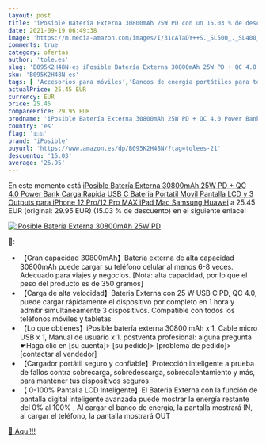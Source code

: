 ```yaml
---
layout: post
title: 'iPosible Batería Externa 30800mAh 25W PD con un 15.03 % de descuento'
date: 2021-09-19 06:49:38
image: 'https://m.media-amazon.com/images/I/31cATaDY++S._SL500_._SL400_.jpg'
comments: true
category: ofertas
author: 'tole.es'
slug: 'B095K2H48N-es iPosible Batería Externa 30800mAh 25W PD + QC 4.0 Power...'
sku: 'B095K2H48N-es'
tags: [ 'Accesorios para móviles','Bancos de energía portátiles para teléfonos móviles','Cargadores para móviles','Comunicación móvil y accesorios','Electrónica','ipad','iphone','iposible', ]
actualPrice: 25.45 EUR
currency: EUR
price: 25.45
comparePrice: 29.95 EUR
prodname: 'iPosible Batería Externa 30800mAh 25W PD + QC 4.0 Power Bank Carga Rapida USB C Bateria Portatil Movil Pantalla LCD y 3 Outputs para iPhone 12 Pro/12 Pro MAX  iPad  Mac  Samsung  Huawei'
country: 'es'
flag: '🇪🇸'
brand: 'iPosible'
buyurl: 'https://www.amazon.es/dp/B095K2H48N/?tag=tolees-21'
descuento: '15.03'
average: '26.95'
---
```


En este momento está [iPosible Batería Externa 30800mAh 25W PD + QC 4.0 Power Bank Carga Rapida USB C Bateria Portatil Movil Pantalla LCD y 3 Outputs para iPhone 12 Pro/12 Pro MAX  iPad  Mac  Samsung  Huawei](https://www.amazon.es/dp/B095K2H48N/?tag=tolees-21) a 25.45 EUR (original: 29.95 EUR) (15.03 %  de descuento) en el siguiente enlace!

[![iPosible Batería Externa 30800mAh 25W PD](https://m.media-amazon.com/images/I/31cATaDY++S._SL500_._SL400_.jpg)](https://www.amazon.es/dp/B095K2H48N/?tag=tolees-21)

🔎:

- 【Gran capacidad 30800mAh】Batería externa de alta capacidad 30800mAh puede cargar su teléfono celular al menos 6-8 veces. Adecuado para viajes y negocios. [Nota: alta capacidad, por lo que el peso del producto es de 350 gramos]
- 【Carga de alta velocidad】Bateria Externa con 25 W USB C PD, QC 4.0, puede cargar rápidamente el dispositivo por completo en 1 hora y admitir simultáneamente 3 dispositivos. Compatible con todos los teléfonos móviles y tabletas
- 【Lo que obtienes】iPosible batería externa 30800 mAh x 1, Cable micro USB x 1, Manual de usuario x 1. postventa profesional: alguna pregunta☛Haga clic en [su cuenta]> [su pedido]> [problema de pedido]> [contactar al vendedor]
- 【Cargador portátil seguro y confiable】Protección inteligente a prueba de fallos contra sobrecarga, sobredescarga, sobrecalentamiento y más, para mantener tus dispositivos seguros
- 【 0-100% Pantalla LCD Inteligente】El Bateria Externa con la función de pantalla digital inteligente avanzada puede mostrar la energía restante del 0% al 100% , Al cargar el banco de energía, la pantalla mostrará IN, al cargar el teléfono, la pantalla mostrará OUT

[🛒 Aquí!!!](https://www.amazon.es/dp/B095K2H48N/?tag=tolees-21)
